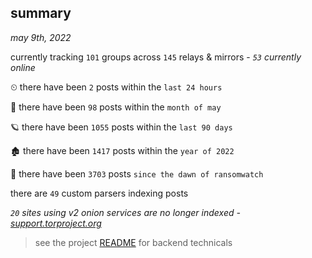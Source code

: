 
## summary
_may 9th, 2022_

currently tracking `101` groups across `145` relays & mirrors - _`53` currently online_

⏲ there have been `2` posts within the `last 24 hours`

🦈 there have been `98` posts within the `month of may`

🪐 there have been `1055` posts within the `last 90 days`

🏚 there have been `1417` posts within the `year of 2022`

🦕 there have been `3703` posts `since the dawn of ransomwatch`

there are `49` custom parsers indexing posts

_`20` sites using v2 onion services are no longer indexed - [support.torproject.org](https://support.torproject.org/onionservices/v2-deprecation/)_

> see the project [README](https://github.com/thetanz/ransomwatch#ransomwatch--) for backend technicals
